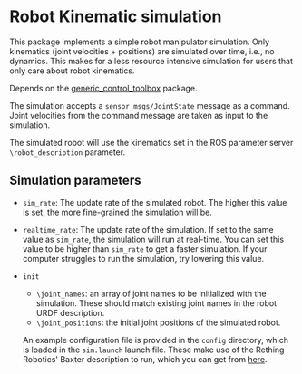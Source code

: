 Robot Kinematic simulation
===

This package implements a simple robot manipulator simulation.
Only kinematics (joint velocities + positions) are simulated over time, i.e., no
dynamics.
This makes for a less resource intensive simulation for users that only care about
robot kinematics.

Depends on the [generic_control_toolbox](https://github.com/diogoalmeida/generic_control_toolbox) package.

The simulation accepts a `sensor_msgs/JointState` message as a command.
Joint velocities from the command message are taken as input to the simulation.

The simulated robot will use the kinematics set in the ROS parameter server
`\robot_description` parameter.

Simulation parameters
---

* ``sim_rate``: The update rate of the simulated robot. The higher this value is
set, the more fine-grained the simulation will be.
* ``realtime_rate``: The update rate of the simulation. If set to the same value as
``sim_rate``, the simulation will run at real-time. You can set this value to be higher
than ``sim_rate`` to get a faster simulation. If your computer struggles to run the simulation, try lowering this value.
* ``init``
  * ``\joint_names``: an array of joint names to be initialized with the simulation. These should match existing joint names in the robot URDF description.
  * ``\joint_positions``: the initial joint positions of the simulated robot.

  An example configuration file is provided in the ``config`` directory, which is
  loaded in the ``sim.launch`` launch file. These make use of the Rething Robotics'
  Baxter description to run, which you can get from [here](https://github.com/RethinkRobotics/baxter_common).
